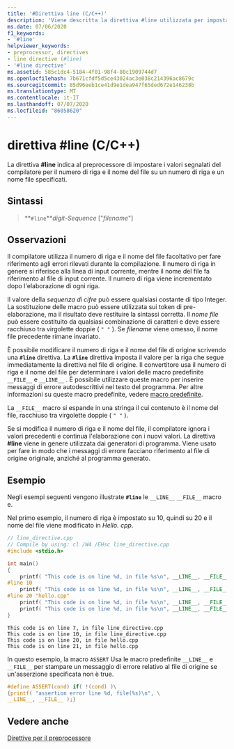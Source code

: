 ```yaml
---
title: '#Direttiva line (C/C++)'
description: 'Viene descritta la direttiva #line utilizzata per impostare il numero di riga e il nome del file segnalato dalle macro del preprocessore.'
ms.date: 07/06/2020
f1_keywords:
- '#line'
helpviewer_keywords:
- preprocessor, directives
- line directive (#line)
- '#line directive'
ms.assetid: 585c1dc4-5184-4f01-98f4-80c1909744d7
ms.openlocfilehash: 7b671cfdf5d5ce43024ac3e038c214396ac8679c
ms.sourcegitcommit: 85d96eeb1ce41d9e1dea947f65ded672e146238b
ms.translationtype: MT
ms.contentlocale: it-IT
ms.lasthandoff: 07/07/2020
ms.locfileid: "86058620"
---
```

# <a name="line-directive-cc"></a>direttiva #line (C/C++)

La direttiva **#line** indica al preprocessore di impostare i valori segnalati del compilatore per il numero di riga e il nome del file su un numero di riga e un nome file specificati.

## <a name="syntax"></a>Sintassi

> **`#line`***digit-Sequence* ["*filename*"]

## <a name="remarks"></a>Osservazioni

Il compilatore utilizza il numero di riga e il nome del file facoltativo per fare riferimento agli errori rilevati durante la compilazione. Il numero di riga in genere si riferisce alla linea di input corrente, mentre il nome del file fa riferimento al file di input corrente. Il numero di riga viene incrementato dopo l'elaborazione di ogni riga.

Il valore della *sequenza di cifre* può essere qualsiasi costante di tipo Integer. La sostituzione delle macro può essere utilizzata sui token di pre-elaborazione, ma il risultato deve restituire la sintassi corretta. Il *nome file* può essere costituito da qualsiasi combinazione di caratteri e deve essere racchiuso tra virgolette doppie ( `" "` ). Se *filename* viene omesso, il nome file precedente rimane invariato.

È possibile modificare il numero di riga e il nome del file di origine scrivendo una **`#line`** direttiva. La **`#line`** direttiva imposta il valore per la riga che segue immediatamente la direttiva nel file di origine. Il convertitore usa il numero di riga e il nome del file per determinare i valori delle macro predefinite `__FILE__` e `__LINE__` . È possibile utilizzare queste macro per inserire messaggi di errore autodescrittivi nel testo del programma. Per altre informazioni su queste macro predefinite, vedere [macro predefinite](../preprocessor/predefined-macros.md).

La `__FILE__` macro si espande in una stringa il cui contenuto è il nome del file, racchiuso tra virgolette doppie ( `" "` ).

Se si modifica il numero di riga e il nome del file, il compilatore ignora i valori precedenti e continua l'elaborazione con i nuovi valori. La direttiva **#line** viene in genere utilizzata dai generatori di programma. Viene usato per fare in modo che i messaggi di errore facciano riferimento al file di origine originale, anziché al programma generato.

## <a name="example"></a>Esempio

Negli esempi seguenti vengono illustrate **`#line`** le `__LINE__` `__FILE__` macro e.

Nel primo esempio, il numero di riga è impostato su 10, quindi su 20 e il nome del file viene modificato in *Hello. cpp*.

```cpp
// line_directive.cpp
// Compile by using: cl /W4 /EHsc line_directive.cpp
#include <stdio.h>

int main()
{
    printf( "This code is on line %d, in file %s\n", __LINE__, __FILE__ );
#line 10
    printf( "This code is on line %d, in file %s\n", __LINE__, __FILE__ );
#line 20 "hello.cpp"
    printf( "This code is on line %d, in file %s\n", __LINE__, __FILE__ );
    printf( "This code is on line %d, in file %s\n", __LINE__, __FILE__ );
}
```

```Output
This code is on line 7, in file line_directive.cpp
This code is on line 10, in file line_directive.cpp
This code is on line 20, in file hello.cpp
This code is on line 21, in file hello.cpp
```

In questo esempio, la macro `ASSERT` Usa le macro predefinite `__LINE__` e `__FILE__` per stampare un messaggio di errore relativo al file di origine se un'asserzione specificata non è true.

```C
#define ASSERT(cond) if( !(cond) )\
{printf( "assertion error line %d, file(%s)\n", \
__LINE__, __FILE__ );}
```

## <a name="see-also"></a>Vedere anche

[Direttive per il preprocessore](../preprocessor/preprocessor-directives.md)
